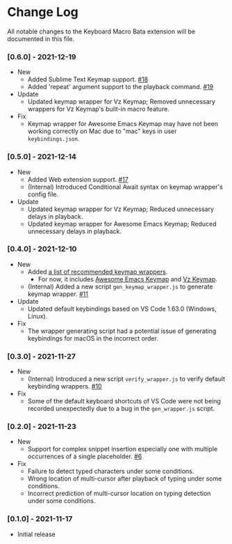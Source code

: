 # Change Log

All notable changes to the Keyboard Macro Bata extension will be documented in this file.

### [0.6.0] - 2021-12-19
- New
  - Added Sublime Text Keymap support. [#18](https://github.com/tshino/vscode-kb-macro/issues/18)
  - Added 'repeat' argument support to the playback command. [#19](https://github.com/tshino/vscode-kb-macro/pull/19)
- Update
  - Updated keymap wrapper for Vz Keymap; Removed unnecessary wrappers for Vz Keymap's built-in macro feature.
- Fix
  - Keymap wrapper for Awesome Emacs Keymap may have not been working correctly on Mac due to "mac" keys in user `keybindings.json`.

### [0.5.0] - 2021-12-14
- New
  - Added Web extension support. [#17](https://github.com/tshino/vscode-kb-macro/pull/17)
  - (Internal) Introduced Conditional Await syntax on keymap wrapper's config file.
- Update
  - Updated keymap wrapper for Vz Keymap; Reduced unnecessary delays in playback.
  - Updated keymap wrapper for Awesome Emacs Keymap; Reduced unnecessary delays in playback.

### [0.4.0] - 2021-12-10
- New
  - Added [a list of recommended keymap wrappers](keymap-wrapper/README.md).
    - For now, it includes [Awesome Emacs Keymap](https://marketplace.visualstudio.com/items?itemName=tuttieee.emacs-mcx) and [Vz Keymap](https://marketplace.visualstudio.com/items?itemName=tshino.vz-like-keymap).
  - (Internal) Added a new script `gen_keymap_wrapper.js` to generate keymap wrapper. [#11](https://github.com/tshino/vscode-kb-macro/issues/11)
- Update
  - Updated default keybindings based on VS Code 1.63.0 (Windows, Linux).
- Fix
  - The wrapper generating script had a potential issue of generating keybindings for macOS in the incorrect order.

### [0.3.0] - 2021-11-27
- New
  - (Internal) Introduced a new script `verify_wrapper.js` to verify default keybinding wrappers. [#10](https://github.com/tshino/vscode-kb-macro/issues/10)
- Fix
  - Some of the default keyboard shortcuts of VS Code were not being recorded unexpectedly due to a bug in the `gen_wrapper.js` script.

### [0.2.0] - 2021-11-23
- New
  - Support for complex snippet insertion especially one with multiple occurrences of a single placeholder. [#6](https://github.com/tshino/vscode-kb-macro/issues/6)
- Fix
  - Failure to detect typed characters under some conditions.
  - Wrong location of multi-cursor after playback of typing under some conditions.
  - Incorrect prediction of multi-cursor location on typing detection under some conditions.

### [0.1.0] - 2021-11-17
- Initial release
